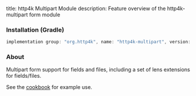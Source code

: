 title: http4k Multipart Module
description: Feature overview of the http4k-multipart form module

### Installation (Gradle)

```groovy
implementation group: "org.http4k", name: "http4k-multipart", version: "4.4.1.0"
```

### About

Multipart form support for fields and files, including a set of lens extensions for fields/files.

See the [cookbook](/cookbook/multipart_forms/) for example use.
